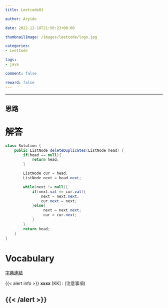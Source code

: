 ```yaml
---
title: Leetcode83

author: Aryido

date: 2022-12-18T21:50:23+08:00

thumbnailImage: /images/leetcode/logo.jpg

categories:
- LeetCode

tags:
- java

comment: false

reward: false
---
```

<!--BODY-->

<!--more-->

---

## 思路

# 解答
```java
class Solution {
    public ListNode deleteDuplicates(ListNode head) {
        if(head == null){
            return head;
        }

        ListNode cur = head;
        ListNode next = head.next;

        while(next != null){
            if(next.val == cur.val){
                next = next.next;
                cur.next = next;
            }else{
                 next = next.next;
                 cur = cur.next;
            }
        }
        return head;
    }
}
```

# Vocabulary

[字典連結](https://tw.dictionary.search.yahoo.com/search;_ylt=AwrtXGs1MCVj1V8AZAh9rolQ;_ylc=X1MDMTM1MTIwMDM4MQRfcgMyBGZyAwRmcjIDc2ItdG9wBGdwcmlkA3VHbnhCdFdPUnBlU3k0a1ZuS1A0VUEEbl9yc2x0AzAEbl9zdWdnAzQEb3JpZ2luA3R3LmRpY3Rpb25hcnkuc2VhcmNoLnlhaG9vLmNvbQRwb3MDMARwcXN0cgMEcHFzdHJsAzAEcXN0cmwDMTAEcXVlcnkDZGVwYXJ0dXJlJTIwBHRfc3RtcAMxNjYzMzgxODE3?p=departure+&fr2=sb-top)

{{< alert info >}}
**xxxx** [KK] : (注意事項)

{{< /alert >}}
---